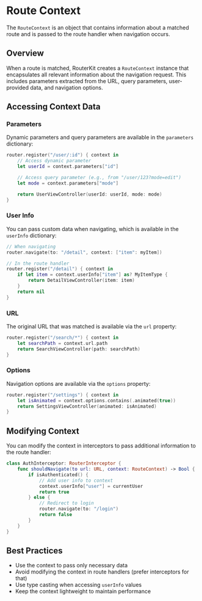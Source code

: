 # Route Context

The `RouteContext` is an object that contains information about a matched route and is passed to the route handler when navigation occurs.

## Overview

When a route is matched, RouterKit creates a `RouteContext` instance that encapsulates all relevant information about the navigation request. This includes parameters extracted from the URL, query parameters, user-provided data, and navigation options.

## Accessing Context Data

### Parameters

Dynamic parameters and query parameters are available in the `parameters` dictionary:

```swift
router.register("/user/:id") { context in
    // Access dynamic parameter
    let userId = context.parameters["id"]

    // Access query parameter (e.g., from "/user/123?mode=edit")
    let mode = context.parameters["mode"]

    return UserViewController(userId: userId, mode: mode)
}
```

### User Info

You can pass custom data when navigating, which is available in the `userInfo` dictionary:

```swift
// When navigating
router.navigate(to: "/detail", context: ["item": myItem])

// In the route handler
router.register("/detail") { context in
    if let item = context.userInfo["item"] as? MyItemType {
        return DetailViewController(item: item)
    }
    return nil
}
```

### URL

The original URL that was matched is available via the `url` property:

```swift
router.register("/search/*") { context in
    let searchPath = context.url.path
    return SearchViewController(path: searchPath)
}
```

### Options

Navigation options are available via the `options` property:

```swift
router.register("/settings") { context in
    let isAnimated = context.options.contains(.animated(true))
    return SettingsViewController(animated: isAnimated)
}
```

## Modifying Context

You can modify the context in interceptors to pass additional information to the route handler:

```swift
class AuthInterceptor: RouterInterceptor {
    func shouldNavigate(to url: URL, context: RouteContext) -> Bool {
        if isAuthenticated() {
            // Add user info to context
            context.userInfo["user"] = currentUser
            return true
        } else {
            // Redirect to login
            router.navigate(to: "/login")
            return false
        }
    }
}
```

## Best Practices

- Use the context to pass only necessary data
- Avoid modifying the context in route handlers (prefer interceptors for that)
- Use type casting when accessing `userInfo` values
- Keep the context lightweight to maintain performance